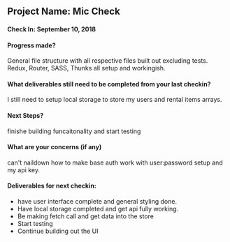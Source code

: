 ## Project Name: Mic Check

#### Check In: September 10, 2018

#### Progress made? 

General file structure with all respective files built out excluding tests. Redux, Router, SASS, Thunks all setup and workingish.

#### What deliverables still need to be completed from your last checkin? 

I still need to setup local storage to store my users and rental items arrays.

#### Next Steps?

finishe building funcaitonality and start testing

#### What are your concerns (if any)

can't naildown how to make base auth work with user:password setup and my api key.

#### Deliverables for next checkin:

* have user interface complete and general styling done. 
* Have local storage completed and get api fully working.
* Be making fetch call and get data into the store
* Start testing
* Continue building out the UI
